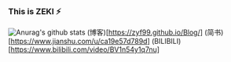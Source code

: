 ### This is ZEKI ⚡

<!--
**ZYF99/ZYF99** is a ✨ _special_ ✨ repository because its `README.md` (this file) appears on your GitHub profile.

Here are some ideas to get you started:

- 🔭 I’m currently working on ...
- 🌱 I’m currently learning ...
- 👯 I’m looking to collaborate on ...
- 🤔 I’m looking for help with ...
- 💬 Ask me about ...
- 📫 How to reach me: ...
- 😄 Pronouns: ...
- ⚡ Fun fact: ...
-->
![Anurag's github stats](https://github-readme-stats.vercel.app/api?username=ZYF99&show_icons=true&theme=onedark)
(博客)[https://zyf99.github.io/Blog/]
(简书)[https://www.jianshu.com/u/ca19e57d789d]
(BILIBILI)[https://www.bilibili.com/video/BV1n54y1q7nu]
